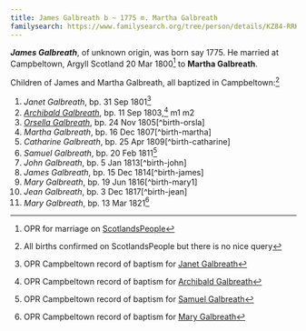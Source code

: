 ```yaml
---
title: James Galbreath b ~ 1775 m. Martha Galbreath
familysearch: https://www.familysearch.org/tree/person/details/KZ84-RRK
---
```

***James Galbreath***, of unknown origin, was born say 1775.  He married at Campbeltown, Argyll Scotland 20 Mar 1800[^marriage] to **Martha Galbreath**.

Children of James and Martha Galbreath, all baptized in Campbeltown:[^children]

1. *Janet Galbreath*, bp. 31 Sep 1801[^birth-janet]
2. [*Archibald Galbreath*](galbreath-archibald-1803.md), bp. 11 Sep 1803,[^birth-archibald] m1 m2
3. [*Orsella Galbreath*](galbreath-orsla-1805.md), bp. 24 Nov 1805[^birth-orsla]
4. *Martha Galbreath*, bp. 16 Dec 1807[^birth-martha]
4. *Catharine Galbreath*, bp. 25 Apr 1809[^birth-catharine]
5. *Samuel Galbreath*, bp. 20 Feb 1811[^birth-samuel]
5. *John Galbreath*, bp. 5 Jan 1813[^birth-john]
6. *James Galbreath*, bp. 15 Dec 1814[^birth-james]
7. *Mary Galbreath*, bp. 19 Jun 1816[^birth-mary1]
8. *Jean Galbreath*, bp. 3 Dec 1817[^birth-jean]
9. *Mary Galbreath*, bp. 13 Mar 1821[^birth-mary2]

[^marriage]: OPR for marriage on [ScotlandsPeople]()

[^children]: All births confirmed on ScotlandsPeople but there is no nice query

[^birth-janet]: OPR Campbeltown record of baptism for [Janet Galbreath](/sources/opr-campbeltown-births.md#1801-09-31-janet-galbreath)

[^birth-archibald]: OPR Campbeltown record of baptism for [Archibald Galbreath](/sources/opr-campbeltown-births.md#1803-09-11-archibald-galbreath)

[^birth-samuel]: OPR Campbeltown record of baptism for [Samuel Galbreath](/sources/opr-campbeltown-births.md#1811-02-20-samuel-galbreath)

[^birth-mary2]: OPR Campbeltown record of baptism for [Mary Galbreath](/sources/opr-campbeltown-births.md#1831-03-13-mary-galbreath)
